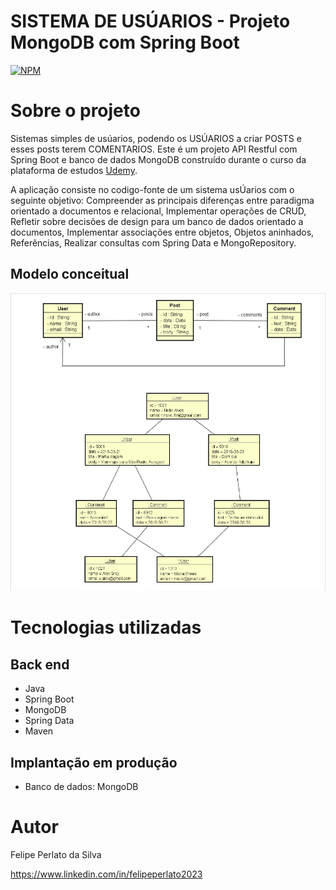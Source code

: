 # SISTEMA DE USÚARIOS - Projeto MongoDB com Spring Boot
[![NPM](https://img.shields.io/npm/l/react)](https://github.com/felipeperlato2023/SistemaDeUsuarios-springboot-mongodb/blob/main/LICENSE)
# Sobre o projeto

Sistemas simples de usúarios, podendo os USÚARIOS a criar POSTS  e esses posts terem COMENTARIOS. Este é um projeto API Restful com Spring Boot e banco de dados MongoDB construído durante o curso da plataforma de estudos [Udemy](https://www.udemy.com/).

A aplicação consiste no codigo-fonte de um sistema usÚarios com o seguinte objetivo: Compreender as principais diferenças entre paradigma orientado a documentos e relacional, Implementar operações de CRUD, Refletir sobre decisões de design para um banco de dados orientado a documentos,
Implementar associações entre objetos, Objetos aninhados, Referências, Realizar consultas com Spring Data e MongoRepository.

## Modelo conceitual
![Modelo Conceitual](https://github.com/felipeperlato2023/assets/blob/main/modelconceitualSU.png)


# Tecnologias utilizadas
## Back end
- Java
- Spring Boot
- MongoDB
- Spring Data
- Maven

## Implantação em produção
- Banco de dados: MongoDB

# Autor

Felipe Perlato da Silva

https://www.linkedin.com/in/felipeperlato2023

